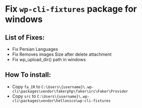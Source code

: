 # Fix `wp-cli-fixtures` package for windows

## List of Fixes:
  - Fix Persian Languages
  - Fix Removes images Size after delete attachment
  - Fix wp_upload_dir() path in windows

## How To install:
  - Copy `fa_IR` to `C:\Users\{username}\.wp-cli\packages\vendor\fakerphp\faker\src\Faker\Provider`
  - Copy `src` to `C:\Users\{username}\.wp-cli\packages\vendor\hellonico\wp-cli-fixtures`
